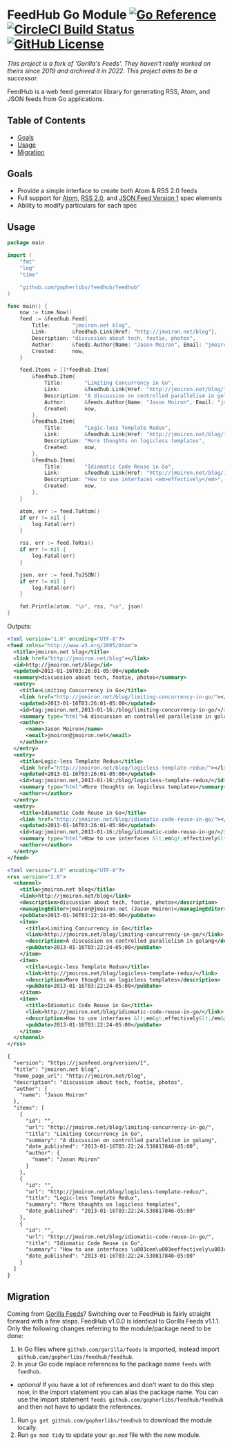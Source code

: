 # FeedHub Go Module [![Go Reference](https://pkg.go.dev/badge/github.com/gopherlibs/feedhub.svg)](https://pkg.go.dev/github.com/gopherlib/feedhub) [![CircleCI Build Status](https://circleci.com/gh/gopherlibs/feedhub.svg?style=shield)](https://app.circleci.com/pipelines/github/gopherlibs/feedhub) [![GitHub License](https://img.shields.io/badge/license-BSD2-blue.svg)](https://raw.githubusercontent.com/gopherlibs/feedhub/trunk/LICENSE)


*This project is a fork of 'Gorilla's Feeds'. They haven't really worked on theirs since 2019 and archived it in 2022. This project aims to be a successor.*

FeedHub is a web feed generator library for generating RSS, Atom, and JSON feeds from Go applications.


## Table of Contents

- [Goals](#goals)
- [Usage](#usage)
- [Migration](#migration)


## Goals

 * Provide a simple interface to create both Atom & RSS 2.0 feeds
 * Full support for [Atom][atom], [RSS 2.0][rss], and [JSON Feed Version 1][jsonfeed] spec elements
 * Ability to modify particulars for each spec

[atom]: https://tools.ietf.org/html/rfc4287
[rss]: http://www.rssboard.org/rss-specification
[jsonfeed]: https://jsonfeed.org/version/1


## Usage

```go
package main

import (
    "fmt"
    "log"
    "time"

    "github.com/gopherlibs/feedhub/feedhub"
)

func main() {
    now := time.Now()
    feed := &feedhub.Feed{
        Title:       "jmoiron.net blog",
        Link:        &feedhub.Link{Href: "http://jmoiron.net/blog"},
        Description: "discussion about tech, footie, photos",
        Author:      &feeds.Author{Name: "Jason Moiron", Email: "jmoiron@jmoiron.net"},
        Created:     now,
    }

    feed.Items = []*feedhub.Item{
        &feedhub.Item{
            Title:       "Limiting Concurrency in Go",
            Link:        &feedhub.Link{Href: "http://jmoiron.net/blog/limiting-concurrency-in-go/"},
            Description: "A discussion on controlled parallelism in golang",
            Author:      &feeds.Author{Name: "Jason Moiron", Email: "jmoiron@jmoiron.net"},
            Created:     now,
        },
        &feedhub.Item{
            Title:       "Logic-less Template Redux",
            Link:        &feedhub.Link{Href: "http://jmoiron.net/blog/logicless-template-redux/"},
            Description: "More thoughts on logicless templates",
            Created:     now,
        },
        &feedhub.Item{
            Title:       "Idiomatic Code Reuse in Go",
            Link:        &feedhub.Link{Href: "http://jmoiron.net/blog/idiomatic-code-reuse-in-go/"},
            Description: "How to use interfaces <em>effectively</em>",
            Created:     now,
        },
    }

    atom, err := feed.ToAtom()
    if err != nil {
        log.Fatal(err)
    }

    rss, err := feed.ToRss()
    if err != nil {
        log.Fatal(err)
    }

    json, err := feed.ToJSON()
    if err != nil {
        log.Fatal(err)
    }

    fmt.Println(atom, "\n", rss, "\n", json)
}
```

Outputs:

```xml
<?xml version="1.0" encoding="UTF-8"?>
<feed xmlns="http://www.w3.org/2005/Atom">
  <title>jmoiron.net blog</title>
  <link href="http://jmoiron.net/blog"></link>
  <id>http://jmoiron.net/blog</id>
  <updated>2013-01-16T03:26:01-05:00</updated>
  <summary>discussion about tech, footie, photos</summary>
  <entry>
    <title>Limiting Concurrency in Go</title>
    <link href="http://jmoiron.net/blog/limiting-concurrency-in-go/"></link>
    <updated>2013-01-16T03:26:01-05:00</updated>
    <id>tag:jmoiron.net,2013-01-16:/blog/limiting-concurrency-in-go/</id>
    <summary type="html">A discussion on controlled parallelism in golang</summary>
    <author>
      <name>Jason Moiron</name>
      <email>jmoiron@jmoiron.net</email>
    </author>
  </entry>
  <entry>
    <title>Logic-less Template Redux</title>
    <link href="http://jmoiron.net/blog/logicless-template-redux/"></link>
    <updated>2013-01-16T03:26:01-05:00</updated>
    <id>tag:jmoiron.net,2013-01-16:/blog/logicless-template-redux/</id>
    <summary type="html">More thoughts on logicless templates</summary>
    <author></author>
  </entry>
  <entry>
    <title>Idiomatic Code Reuse in Go</title>
    <link href="http://jmoiron.net/blog/idiomatic-code-reuse-in-go/"></link>
    <updated>2013-01-16T03:26:01-05:00</updated>
    <id>tag:jmoiron.net,2013-01-16:/blog/idiomatic-code-reuse-in-go/</id>
    <summary type="html">How to use interfaces &lt;em&gt;effectively&lt;/em&gt;</summary>
    <author></author>
  </entry>
</feed>

<?xml version="1.0" encoding="UTF-8"?>
<rss version="2.0">
  <channel>
    <title>jmoiron.net blog</title>
    <link>http://jmoiron.net/blog</link>
    <description>discussion about tech, footie, photos</description>
    <managingEditor>jmoiron@jmoiron.net (Jason Moiron)</managingEditor>
    <pubDate>2013-01-16T03:22:24-05:00</pubDate>
    <item>
      <title>Limiting Concurrency in Go</title>
      <link>http://jmoiron.net/blog/limiting-concurrency-in-go/</link>
      <description>A discussion on controlled parallelism in golang</description>
      <pubDate>2013-01-16T03:22:24-05:00</pubDate>
    </item>
    <item>
      <title>Logic-less Template Redux</title>
      <link>http://jmoiron.net/blog/logicless-template-redux/</link>
      <description>More thoughts on logicless templates</description>
      <pubDate>2013-01-16T03:22:24-05:00</pubDate>
    </item>
    <item>
      <title>Idiomatic Code Reuse in Go</title>
      <link>http://jmoiron.net/blog/idiomatic-code-reuse-in-go/</link>
      <description>How to use interfaces &lt;em&gt;effectively&lt;/em&gt;</description>
      <pubDate>2013-01-16T03:22:24-05:00</pubDate>
    </item>
  </channel>
</rss>

{
  "version": "https://jsonfeed.org/version/1",
  "title": "jmoiron.net blog",
  "home_page_url": "http://jmoiron.net/blog",
  "description": "discussion about tech, footie, photos",
  "author": {
    "name": "Jason Moiron"
  },
  "items": [
    {
      "id": "",
      "url": "http://jmoiron.net/blog/limiting-concurrency-in-go/",
      "title": "Limiting Concurrency in Go",
      "summary": "A discussion on controlled parallelism in golang",
      "date_published": "2013-01-16T03:22:24.530817846-05:00",
      "author": {
        "name": "Jason Moiron"
      }
    },
    {
      "id": "",
      "url": "http://jmoiron.net/blog/logicless-template-redux/",
      "title": "Logic-less Template Redux",
      "summary": "More thoughts on logicless templates",
      "date_published": "2013-01-16T03:22:24.530817846-05:00"
    },
    {
      "id": "",
      "url": "http://jmoiron.net/blog/idiomatic-code-reuse-in-go/",
      "title": "Idiomatic Code Reuse in Go",
      "summary": "How to use interfaces \u003cem\u003eeffectively\u003c/em\u003e",
      "date_published": "2013-01-16T03:22:24.530817846-05:00"
    }
  ]
}
```


## Migration

Coming from [Gorilla Feeds](https://github.com/gorilla/feeds)?
Switching over to FeedHub is fairly straight forward with a few steps.
FeedHub v1.0.0 is identical to Gorilla Feeds v1.1.1.
Only the following changes referring to the module/package need to be done:

1. In Go files where `github.com/gorilla/feeds` is imported, instead import `github.com/gopherlibs/feedhub/feedhub`.
1. In your Go code replace references to the package name `feeds` with `feedhub`.
  - *optional* If you have a lot of references and don't want to do this step now, in the import statement you can alias the package name. You can use the import statement `feeds github.com/gopherlibs/feedhub/feedhub` and then not have to update the references.
1. Run `go get github.com/gopherlibs/feedhub` to download the module locally.
1. Run `go mod tidy` to update your `go.mod` file with the new module.
